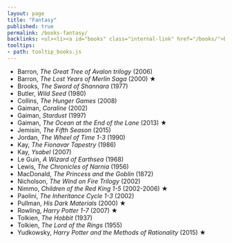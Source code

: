 ```yaml
---
layout: page
title: "Fantasy"
published: true
permalink: /books-fantasy/
backlinks: <ul><li><a id="books" class="internal-link" href="/books/">Books</a></li></ul>
tooltips: 
- path: tooltip_books.js
---
```


* Barron, *The Great Tree of Avalon trilogy* (2006)
* Barron, *The Lost Years of Merlin Saga* (2000) ★
* Brooks, *The Sword of Shannara* (1977)
* Butler, *Wild Seed* (1980)
* Collins, *The Hunger Games* (2008)
* Gaiman, *Coraline* (2002)
* Gaiman, *Stardust* (1997)
* Gaiman, *The Ocean at the End of the Lane* (2013) ★
* Jemisin, *The Fifth Season* (2015)
* Jordan, *The Wheel of Time 1-3* (1990)
* Kay, *The Fionavar Tapestry* (1986)
* Kay, *Ysabel* (2007)
* Le Guin, *A Wizard of Earthsea* (1968)
* Lewis, *The Chronicles of Narnia* (1956)
* MacDonald, *The Princess and the Goblin* (1872)
* Nicholson, *The Wind on Fire Trilogy* (2002)
* Nimmo, *Children of the Red King 1-5* (2002-2006) ★
* Paolini, *The Inheritance Cycle 1-3* (2002)
* Pullman, *His Dark Materials* (2000) ★
* Rowling, *Harry Potter 1-7* (2007) ★
* Tolkien, *The Hobbit* (1937)
* Tolkien, *The Lord of the Rings* (1955)
* Yudkowsky, *Harry Potter and the Methods of Rationality* (2015) ★
